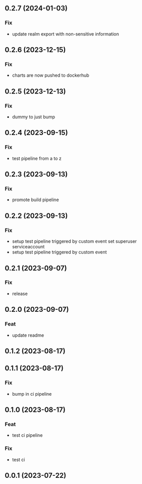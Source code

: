 ## 0.2.7 (2024-01-03)

### Fix

- update realm export with non-sensitive information

## 0.2.6 (2023-12-15)

### Fix

- charts are now pushed to dockerhub

## 0.2.5 (2023-12-13)

### Fix

- dummy to just bump

## 0.2.4 (2023-09-15)

### Fix

- test pipeline from a to z

## 0.2.3 (2023-09-13)

### Fix

- promote build pipeline

## 0.2.2 (2023-09-13)

### Fix

- setup test pipeline triggered by custom event set superuser serviceaccount
- setup test pipeline triggered by custom event

## 0.2.1 (2023-09-07)

### Fix

- release

## 0.2.0 (2023-09-07)

### Feat

- update readme

## 0.1.2 (2023-08-17)

## 0.1.1 (2023-08-17)

### Fix

- bump in ci pipeline

## 0.1.0 (2023-08-17)

### Feat

- test ci pipeline

### Fix

- test ci

## 0.0.1 (2023-07-22)
